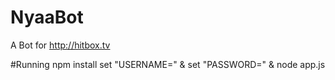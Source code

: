 # NyaaBot
A Bot for http://hitbox.tv

#Running
npm install
set "USERNAME=<YOURBOTNAME>" & set "PASSWORD=<YOURBOTPASSWORD>" & node app.js
